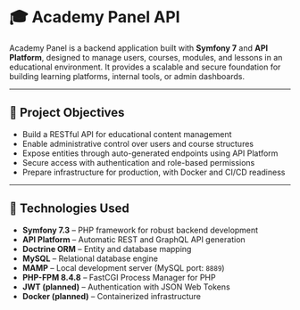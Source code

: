 # 🎓 Academy Panel API

Academy Panel is a backend application built with **Symfony 7** and **API Platform**, designed to manage users, courses, modules, and lessons in an educational environment. It provides a scalable and secure foundation for building learning platforms, internal tools, or admin dashboards.

---

## 🚀 Project Objectives

- Build a RESTful API for educational content management
- Enable administrative control over users and course structures
- Expose entities through auto-generated endpoints using API Platform
- Secure access with authentication and role-based permissions
- Prepare infrastructure for production, with Docker and CI/CD readiness

---

## 🧰 Technologies Used

- **Symfony 7.3** – PHP framework for robust backend development
- **API Platform** – Automatic REST and GraphQL API generation
- **Doctrine ORM** – Entity and database mapping
- **MySQL** – Relational database engine
- **MAMP** – Local development server (MySQL port: `8889`)
- **PHP-FPM 8.4.8** – FastCGI Process Manager for PHP
- **JWT (planned)** – Authentication with JSON Web Tokens
- **Docker (planned)** – Containerized infrastructure
